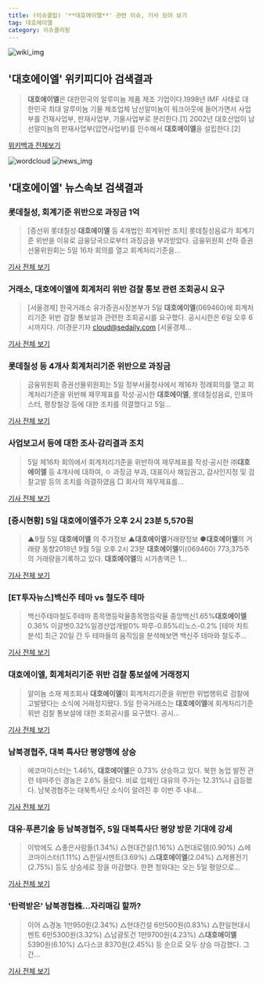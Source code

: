 ```yaml
---
title: (이슈클립) '**대호에이엘**' 관련 이슈, 기사 모아 보기
tag: 대호에이엘
category: 이슈클리핑
---
```

![wiki_img](https://user-images.githubusercontent.com/42597476/44503234-41136a80-a6d0-11e8-9071-6fc6418eafe4.png)
## **'**대호에이엘**'** 위키피디아 검색결과
>**대호에이엘**은 대한민국의 알루미늄 제품 제조 기업이다.1998년 IMF 사태로 대한민국 최대 알루미늄 기물 제조업체 남선알미늄이 워크아웃에 들어가면서 사업부를 건재사업부, 판재사업부, 기물사업부로 분리한다.[1] 2002년 대호산업이 남선알미늄의 판재사업부(압연사업부)를 인수해서 **대호에이엘**을 설립한다.[2]

<a href="https://ko.wikipedia.org/wiki/대호에이엘" target="_blank">위키백과 전체보기</a>

![wordcloud](https://s3.ap-northeast-2.amazonaws.com/lyrics101-wordcloud/2018-09-05-1536131116.png)
![news_img](https://user-images.githubusercontent.com/42597476/44507050-1206f400-a6e4-11e8-8d98-7ffbfebb353f.png)
## **'**대호에이엘**'** 뉴스속보 검색결과
### 롯데칠성, 회계기준 위반으로 과징금 1억

>[증선위 롯데칠성·**대호에이엘** 등 4개법인 회계위반 조치] 롯데칠성음료가 회계기준 위반을 이유로 금융당국으로부터 과징금을 부과받았다. 금융위원회 산하 증권선물위원회는 5일 16차 회의를 열고 회계처리기준을...

<a href="http://news.mt.co.kr/mtview.php?no=2018090514263223967" target="_blank">기사 전체 보기</a>

### 거래소, **대호에이엘**에 회계처리 위반 검찰 통보 관련 조회공시 요구

>[서울경제] 한국거래소 유가증권시장본부가 5일 **대호에이엘**(069460)에 회계처리기준 위반 검찰 통보설과 관련한 조회공시를 요구했다. 공시시한은 6일 오후 6시까지다. /이경운기자 cloud@sedaily.com [서울경제...

<a href="http://www.sedaily.com/NewsView/1S4IPNLCU3" target="_blank">기사 전체 보기</a>

### 롯데칠성 등 4개사 회계처리기준 위반으로 과징금

>금융위원회 증권선물위원회는 5일 정부서울청사에서 제16차 정례회의를 열고 회계처리기준을 위반해 재무제표를 작성·공시한 **대호에이엘**, 롯데칠성음료, 인포마스터, 평창철강 등에 대한 조치를 의결했다고 5일...

<a href="http://www.fnnews.com/news/201809051538335281" target="_blank">기사 전체 보기</a>

### 사업보고서 등에 대한 조사·감리결과 조치

>5일 제16차 회의에서 회계처리기준을 위반하여 재무제표를 작성·공시한 ㈜**대호에이엘** 등 4개사에 대하여,   ㅇ 과징금 부과, 대표이사 해임권고, 감사인지정 및 검찰고발 등의 조치를 의결하였음   □ 회사의 재무제표를...

<a href="http://www.korea.kr/policy/pressReleaseView.do?newsId=156292670" target="_blank">기사 전체 보기</a>

### [증시현황] 5일 **대호에이엘**주가 오후 2시 23분 5,570원

>▲9월 5일 **대호에이엘** 의 주가정보 ▲**대호에이엘**거래량정보 ●**대호에이엘**의 거래량 동향2018년 9월 5일 오후 2시 23분 **대호에이엘**이(069460) 773,375주의 거래량을기록하고 있다. **대호에이엘**의 시가총액은 1...

<a href="http://www.anewsa.com/detail.php?number=1366964&thread=10r04" target="_blank">기사 전체 보기</a>

### [ET투자뉴스]백신주 테마 vs 철도주 테마

>백신주테마철도주테마 종목명등락율종목명등락율 중앙백신1.65%**대호에이엘**0.36% 이글벳0.32%일경산업개발0% 파루-0.85%리노스-0.2% [테마 차트분석] 최근 20일 간 두 테마들의 움직임을 분석해보면 백신주 테마와 철도주...

<a href="http://www.etnews.com/20180905000051" target="_blank">기사 전체 보기</a>

### **대호에이엘**, 회계처리기준 위반 검찰 통보설에 거래정지

>알미늄 소재 제조회사 **대호에이엘**이 회계처리기준을 위반한 위법행위로 검찰에 고발됐다는 소식에 거래정지됐다. 5일 한국거래소는 **대호에이엘**에 회계처리기준 위반 검찰 통보설에 대한 조회공시를 요구했다. 공시...

<a href="http://news.mtn.co.kr/newscenter/news_viewer.mtn?gidx=2018090515320557952" target="_blank">기사 전체 보기</a>

### 남북경협주, 대북 특사단 평양행에 상승

>에코마이스터는 1.46%, **대호에이엘**은 0.73% 상승하고 있다. 북한 농업 발전 관련 테마주인 경농은 2.6% 올랐다. 비료 업체인 대유의 주가는 12.31%나 급등했다. 남북경협주는 대북특사단 소식이 알려진 후 이번 주 내내...

<a href="http://news1.kr/articles/?3417659" target="_blank">기사 전체 보기</a>

### 대유·푸른기술 등 남북경협주, 5일 대북특사단 평양 방문 기대에 강세

>이밖에도 △좋은사람들(1.34%) △현대건설(1.16%) △현대로템(0.90%) △에코마이스터(1.11%) △한일시멘트(3.69%) △**대호에이엘**(2.04%) △제룡전기(2.75%) 등도 상승세로 장을 마감했다. 한편 청와대는 오는 5일 평양으로...

<a href="http://www.kpinews.co.kr/news/articleView.html?idxno=80525" target="_blank">기사 전체 보기</a>

### '탄력받은' 남북경협株…자리매김 할까?

>이어 △경농 1만950원(2.34%) △현대건설 6만500원(0.83%) △한일현대시멘트 6만5300원(3.32%) △남광토건 1만9700원(4.23%) △**대호에이엘** 5390원(6.10%) △다스코 8370원(2.45%) 등 순으로 모두 상승 마감했다. 그간...

<a href="http://www.m-i.kr/news/articleView.html?idxno=449748" target="_blank">기사 전체 보기</a>


